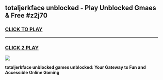 
## totaljerkface unblocked - Play Unblocked Gmaes & Free #z2j70
<h3>
<a href="https://news.freeplayer.one?title=totaljerkface_unblocked&ref=26F">CLICK TO PLAY</a></h3>
<hr>

<h3>
<a href="https://news.freeplayer.one?title=totaljerkface_unblocked&ref=26F">CLICK 2 PLAY</a>
  
</h3>

<a href="https://news.freeplayer.one?title=totaljerkface_unblocked&ref=26F/"><img src="https://clearcache.store/games.png"></a>


**totaljerkface unblocked games unblocked: Your Gateway to Fun and Accessible Online Gaming**
